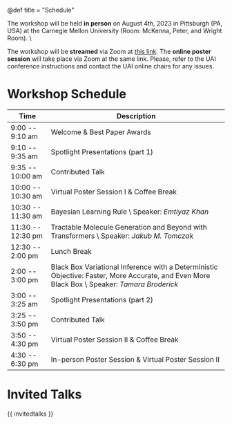 @def title = "Schedule"

The workshop will be held **in person** on August 4th, 2023 in Pittsburgh (PA, USA) at the Carnegie Mellon University (Room: McKenna, Peter, and Wright Room). \\


The workshop will be **streamed** via Zoom at [this link](https://tinyurl.com/UAI23MPW). The **online poster session** will take place via Zoom at the same link. Please, refer to the UAI conference instructions and contact the UAI online chairs for any issues.

# Workshop Schedule

| Time | Description |
|-----------|-----------|
| 9:00 -- 9:10 am | Welcome & Best Paper Awards | 
| 9:10 -- 9:35 am | Spotlight Presentations (part 1) |
| 9:35 -- 10:00 am | Contributed Talk |
| 10:00 -- 10:30 am | Virtual Poster Session I & Coffee Break |
| 10:30 -- 11:30 am | Bayesian Learning Rule \\ Speaker: _Emtiyaz Khan_ |
| 11:30 -- 12:30 pm | Tractable Molecule Generation and Beyond with Transformers \\ Speaker: _Jakub M. Tomczak_ |
| 12:30 -- 2:00 pm | Lunch Break |
| 2:00 -- 3:00 pm | Black Box Variational Inference with a Deterministic Objective: Faster, More Accurate, and Even More Black Box \\ Speaker: _Tamara Broderick_ |
| 3:00 -- 3:25 am | Spotlight Presentations (part 2) |
| 3:25 -- 3:50 pm | Contributed Talk |
| 3:50 -- 4:30 pm | Virtual Poster Session II & Coffee Break |
| 4:30 -- 6:30 pm | In-person Poster Session &  Virtual Poster Session II |


# Invited Talks

{{ invitedtalks }}

